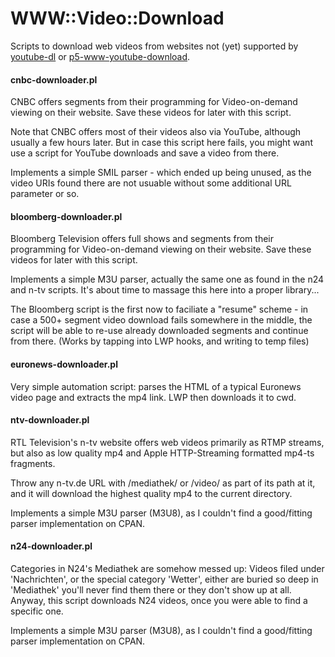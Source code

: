 # WWW::Video::Download

Scripts to download web videos from websites not (yet) supported by [youtube-dl](https://github.com/rg3/youtube-dl) or [p5-www-youtube-download](https://github.com/xaicron/p5-www-youtube-download).

#### cnbc-downloader.pl

CNBC offers segments from their programming for Video-on-demand viewing on their website. Save these videos for later with this script.

Note that CNBC offers most of their videos also via YouTube, although usually a few hours later. But in case this script here fails, you might want use a script for YouTube downloads and save a video from there.

Implements a simple SMIL parser - which ended up being unused, as the video URIs found there are not usuable without some additional URL parameter or so.

#### bloomberg-downloader.pl

Bloomberg Television offers full shows and segments from their programming for Video-on-demand viewing on their website. Save these videos for later with this script.

Implements a simple M3U parser, actually the same one as found in the n24 and n-tv scripts. It's about time to massage this here into a proper library...

The Bloomberg script is the first now to faciliate a "resume" scheme - in case a 500+ segment video download fails somewhere in the middle, the script will be able to re-use already downloaded segments and continue from there. (Works by tapping into LWP hooks, and writing to temp files)

#### euronews-downloader.pl

Very simple automation script: parses the HTML of a typical Euronews video page and extracts the mp4 link. LWP then downloads it to cwd.

#### ntv-downloader.pl

RTL Television's n-tv website offers web videos primarily as RTMP streams, but also as low quality mp4 and Apple HTTP-Streaming formatted mp4-ts fragments.

Throw any n-tv.de URL with /mediathek/ or /video/ as part of its path at it, and it will download the highest quality mp4 to the current directory.

Implements a simple M3U parser (M3U8), as I couldn't find a good/fitting parser implementation on CPAN.

#### n24-downloader.pl

Categories in N24's Mediathek are somehow messed up: Videos filed under 'Nachrichten', or the special category 'Wetter', either are buried so deep in 'Mediathek' you'll never find them there or they don't show up at all. Anyway, this script downloads N24 videos, once you were able to find a specific one.

Implements a simple M3U parser (M3U8), as I couldn't find a good/fitting parser implementation on CPAN.
